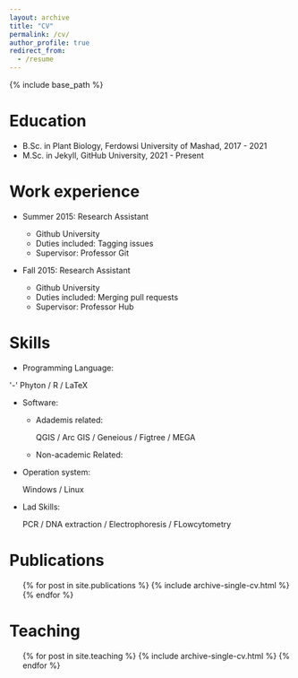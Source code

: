 ```yaml
---
layout: archive
title: "CV"
permalink: /cv/
author_profile: true
redirect_from:
  - /resume
---
```


{% include base_path %}

Education
======
* B.Sc. in Plant Biology, Ferdowsi University of Mashad, 2017 - 2021
* M.Sc. in Jekyll, GitHub University, 2021 - Present

Work experience
======
* Summer 2015: Research Assistant
  * Github University
  * Duties included: Tagging issues
  * Supervisor: Professor Git

* Fall 2015: Research Assistant
  * Github University
  * Duties included: Merging pull requests
  * Supervisor: Professor Hub
  
Skills
======
* Programming Language:

'-' Phyton / R / LaTeX
  
* Software:
  * Adademis related:
     
    QGIS / Arc GIS / Geneious / Figtree / MEGA 
  * Non-academic Related:
 
* Operation system:

  Windows / Linux 
    
* Lad Skills:
  
  PCR / DNA extraction / Electrophoresis / FLowcytometry 
  

Publications
======
  <ul>{% for post in site.publications %}
    {% include archive-single-cv.html %}
  {% endfor %}</ul>

Teaching
======
  <ul>{% for post in site.teaching %}
    {% include archive-single-cv.html %}
  {% endfor %}</ul>
